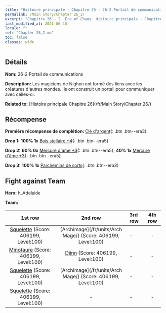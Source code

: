 ```yaml
---
title: "Histoire principale - Chapitre 26 - 26-2 Portail de communications"
permalink: /Main Story/Chapter 26_2/
excerpt: "Chapitre 26 - 2. Era of Chaos  Histoire principale - Chapitre 26_2. 26-2 Portail de communications"
last_modified_at: 2021-06-15
locale: fr
ref: "Chapter 26_2.md"
toc: false
classes: wide
---
```


## Détails

 **Nom:** 26-2 Portail de communications

 **Description:** Les magiciens de Nighon ont formé des liens avec les créatures d'autres mondes. Ils ont construit un portail pour communiquer avec celles-ci.

 **Related to:** [Histoire principale Chapitre 26](/fr/Main Story/Chapter 26/)

## Récompense

 **Première récompense de complétion:** [Clé d'argent](/ItemsFR/con_693/){: .btn .btn--era3}

 **Drop 1:** **100% 1x** [Bois stellaire +4](/ItemsFR/mat_90/){: .btn .btn--era5}

 **Drop 2:** **60% 0x** [Mercure d'âme +3](/ItemsFR/mat_84/){: .btn .btn--era5}, **40% 1x** [Mercure d'âme +3](/ItemsFR/mat_84/){: .btn .btn--era5}

 **Drop 3:** **100% 1x** [Parchemins de sorts](/ItemsFR/con_694/){: .btn .btn--era3}


## Fight against Team
 **Hero:** h_Adelaide

 **Team:**


  | 1st row | 2nd row | 3rd row | 4th row |
  |:----:|:----:|:----|:----:|
  | [Squelette](/fr/units/Skeleton/) (Score: 406199, Level:100)  | [Archimage](/fr/units/Arch Mage/) (Score: 406199, Level:100)  | - | - |
  | [Minotaure](/fr/units/Minotaur/) (Score: 406199, Level:100)  | [Djinn](/fr/units/Genie/) (Score: 406199, Level:100)  | - | - |
  | [Squelette](/fr/units/Skeleton/) (Score: 406199, Level:100)  | [Archimage](/fr/units/Arch Mage/) (Score: 406199, Level:100)  | - | - |
  | [Squelette](/fr/units/Skeleton/) (Score: 406199, Level:100)  | - | - | - |


